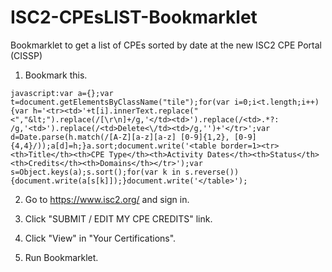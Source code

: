 # ISC2-CPEsLIST-Bookmarklet
Bookmarklet to get a list of CPEs sorted by date at the new ISC2 CPE Portal (CISSP)

1. Bookmark this.

```javascript:var a={};var t=document.getElementsByClassName("tile");for(var i=0;i<t.length;i++){var h='<tr><td>'+t[i].innerText.replace("<","&lt;").replace(/[\r\n]+/g,'</td><td>').replace(/<td>.*?: /g,'<td>').replace(/<td>Delete<\/td><td>/g,'')+'</tr>';var d=Date.parse(h.match(/[A-Z][a-z][a-z] [0-9]{1,2}, [0-9]{4,4}/));a[d]=h;}a.sort;document.write('<table border=1><tr><th>Title</th><th>CPE Type</th><th>Activity Dates</th><th>Status</th><th>Credits</th><th>Domains</th></tr>');var s=Object.keys(a);s.sort();for(var k in s.reverse()){document.write(a[s[k]]);}document.write('</table>');```

2. Go to https://www.isc2.org/ and sign in.

3. Click "SUBMIT / EDIT MY CPE CREDITS" link.

4. Click "View" in "Your Certifications".

5. Run Bookmarklet.

